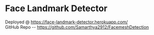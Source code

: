 <h1>Face Landmark Detector</h1>

Deployed @ https://face-landmark-detector.herokuapp.com/ <br/>
GitHub Repo -- https://github.com/Samarthya2912/FacemeshDetection